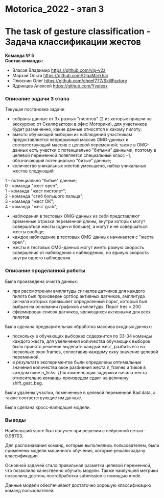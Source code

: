 # Motorica_2022  - этап 3
# The task of gesture classification  - Задача классификации жестов

**Команда № 5**  
**Состав команды:**  

- Власов Владимир https://github.com/vip-v2a
- Мархай Ольга https://github.com/OlgaMarkhai
- Плюснин Олег https://github.com/cheef777/SkillFactory
- Ядринцев Алексей https://github.com/Yyalexx

### Описание задачи 3 этапа

Текущая постановка задачи:

- собраны данные от 3х разных "пилотов" (2 из которых пришли на экскурсию от Скиллфактори в офис Моторики), для участников будет размеченно, какие данные относятся к какому пилоту;  
- вместо обучающей выборки из наблюдений участникам предоставляется непрерывный массив OMG-данных и соответствующий массив с целевой переменной;
также в OMG-данных есть участки с потенциально "битыми" данными, поэтому в целевой переменной появляется специальный класс -1, обозначающий потенциально "битые" данные;  
- количество уникальных жестов уменьшено, набор уникальных жестов следующий:

1 - потенциально "битые" данные;  
0 - команда "жест open";  
1 - команда "жест пистолет";  
2 - команда "сгиб большого пальца";  
3 - команда "жест ОК";  
4 - команда "жест grab";  

- наблюдения в тестовых OMG-данных из себя представляют временные отрезки переменной длины, внутри которых могут совершаться жесты (один и больше), а могут и не совершаться жесты вообще;  
- каждое наблюдение в тестовых OMG-данных начинается с "жеста open";  
- жесты в тестовых OMG-данных могут иметь разную скорость совершения от наблюдения к наблюдению, но единую скорость внутри одного наблюдения.  

### Описание проделанной работы

Была произведена очиста данных:
- при рассмотрении амплитуды сигналов датчиков для каждого пилота был произведен ортбор активных датчиков, амплитуда сигнала которых превышает определенный порог, который был выбран на основании графиков амплитуды. Порог tres = 200
- сформирован список датчиков, являющихся активными для всех пилотов

Была сделана предварительная обработка массива входных данных:

- поскольку в обучающих выборках содержится по 33-34 команды каждого жеста, для увеличения количества обучающих выборок было принято решение выделить каждый жест, разбить его на несколько окон frames, сопоставив каждому окну значение целевой переменной.
- в результате экспериментов были определены оптимальные значения количества окон разбиения жеста n_frames и тиков в каждом окне n_ticks. Для компенсации задержки начала жеста относительно команды произведем сдвиг на величину shift_gest_beg.

Были удалены участки, помеченные в целевой переменной Bad data, а также соответствующие им данные.

Была сделана кросс-валидация модели.


### Выводы
Наибольший score был получен при решении с нейронной сетью - 0.98703.  

Для распознавания команд, которые выполнялись пользователем, были применены модели машинного обучения, которые решали задачу классификации.  

Основной задачей стало правильная разметка целевой переменной, что позволило качественно обучить модели. Также наилучшей метрики позволила достичь постобработка submission с помощью mode.  

Данные модели обеспечивают достаточно хорошую классификацию команд пользователей.  


